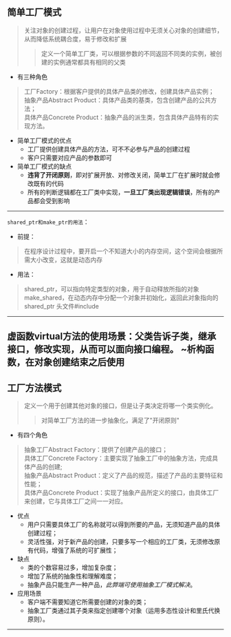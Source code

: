 ## 简单工厂模式
> 关注对象的创建过程，让用户在对象使用过程中无须关心对象的创建细节，从而降低系统耦合度，易于修改和扩展
>> 定义一个简单工厂类，可以根据参数的不同返回不同类的实例，被创建的实例通常都具有相同的父类
+ 有三种角色
> 工厂Factory：根据客户提供的具体产品类的修改，创建具体产品实例；<br>
> 抽象产品Abstract Product：具体产品类的基类，包含创建产品的公共方法；<br>
> 具体产品Concrete Product：抽象产品的派生类，包含具体产品特有的实现方法。<br>
+ 简单工厂模式的优点
  + 工厂提供创建具体产品的方法，可不不必参与产品的创建过程
  + 客户只需要对应产品的参数即可
+ 简单工厂模式的缺点
  + **违背了开闭原则**，即对扩展开放、对修改关闭，简单工厂在扩展时就会修改既有的代码
  + 所有的判断逻辑都在工厂类中实现，**一旦工厂类出现逻辑错误**，所有的产品都会受到影响
---
`shared_ptr和make_ptr的用法`：
- 前提：
>在程序设计过程中，要开启一个不知道大小的内存空间，这个空间会根据所需大小改变，这就是动态内存
+ 用法：
> shared_ptr，可以指向特定类型的对象，用于自动释放所指的对象
make_shared，在动态内存中分配一个对象并初始化，返回此对象指向的shared_ptr
头文件#include<memory>
---
虚函数virtual方法的使用场景：父类告诉子类，继承接口，修改实现，从而可以面向接口编程。
~析构函数，在对象创建结束之后使用
---
## 工厂方法模式
>定义一个用于创建其他对象的接口，但是让子类决定将哪一个类实例化。
>>对简单工厂方法的进一步抽象化，满足了"开闭原则"
+ 有四个角色
>抽象工厂Abstract Factory：提供了创建产品的接口；<br>
>具体工厂Concrete Factory：主要实现了抽象工厂中的抽象方法，完成具体产品的创建;<br>
>抽象产品Abstract Product：定义了产品的规范，描述了产品的主要特征和性能；<br>
>具体产品Concrete Product：实现了抽象产品所定义的接口，由具体工厂来创建，它与具体工厂之间一一对应。
+ 优点
  + 用户只需要具体工厂的名称就可以得到所要的产品，无须知道产品的具体创建过程；<br>
  + 灵活性强，对于新产品的创建，只要多写一个相应的工厂类，无须修改原有代码，增强了系统的可扩展性；<br>
+ 缺点
  + 类的个数容易过多，增加复杂度；<br>
  + 增加了系统的抽象性和理解难度；<br>
  + 抽象产品只能生产一种产品，_此弊端可使用抽象工厂模式解决_。<br>
+ 应用场景
  + 客户端不需要知道它所需要创建的对象的类；<br>
  + 抽象工厂类通过其子类来指定创建哪个对象（运用多态性设计和里氏代换原则）。<br>
---
  